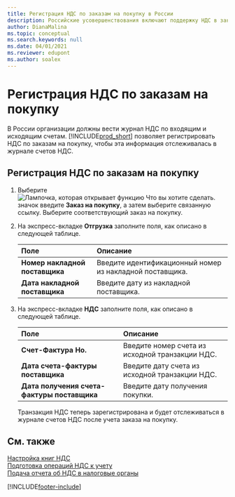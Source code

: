 ```yaml
---
title: Регистрация НДС по заказам на покупку в России
description: Российские усовершенствования включают поддержку НДС в заказах на покупку.
author: DianaMalina
ms.topic: conceptual
ms.search.keywords: null
ms.date: 04/01/2021
ms.reviewer: edupont
ms.author: soalex
---
```


# Регистрация НДС по заказам на покупку

В России организации должны вести журнал НДС по входящим и исходящим счетам. [!INCLUDE[prod_short](../../includes/prod_short.md)] позволяет регистрировать НДС по заказам на покупку, чтобы эта информация отслеживалась в журнале счетов НДС.

## Регистрация НДС по заказам на покупку

1. Выберите ![Лампочка, которая открывает функцию Что вы хотите сделать.](../../media/ui-search/search_small.png "Что вы хотите сделать") значок введите **Заказ на покупку**, а затем выберите связанную ссылку. Выберите соответствующий заказ на покупку.

2. На экспресс-вкладке **Отгрузка** заполните поля, как описано в следующей таблице.

   | Поле                    | Описание                                              |
   | :----------------------- | :------------------------------------------------------- |
   | **Номер накладной поставщика**  | Введите идентификационный номер из накладной поставщика. |
   | **Дата накладной поставщика** | Введите дату из накладной поставщика.                  |

3. На экспресс-вкладке **НДС** заполните поля, как описано в следующей таблице.

   | Поле                            | Описание                                                 |
   | :------------------------------- | :---------------------------------------------------------- |
   | **Счет-Фактура Но.**       | Введите номер счета из исходной транзакции НДС. |
   | **Дата счета-фактуры поставщика**      | Введите дату счета из исходной транзакции НДС.   |
   | **Дата получения счета-фактуры поставщика** | Введите дату получения покупки.              |

   Транзакция НДС теперь зарегистрирована и будет отслеживаться в журнале счетов НДС после учета заказа на покупку.

## См. также

[Настройка книг НДС](How-to-Set-Up-VAT-Ledgers.md)  
[Подготовка операций НДС к учету](How-to-Prepare-VAT-Entries-for-Posting.md)  
[Подача отчета об НДС в налоговые органы](../../finance-how-report-vat.md)  


[!INCLUDE[footer-include](../../includes/footer-banner.md)]